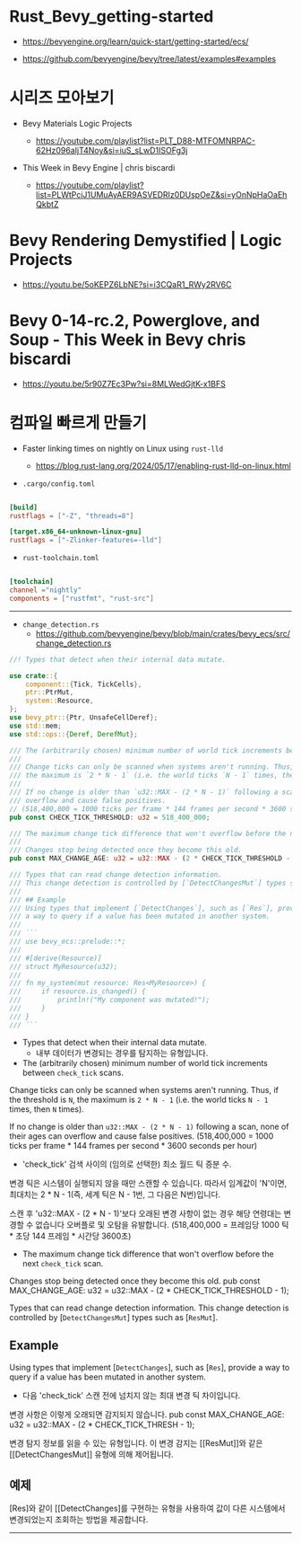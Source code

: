 # Rust_Bevy_getting-started

- https://bevyengine.org/learn/quick-start/getting-started/ecs/

- https://github.com/bevyengine/bevy/tree/latest/examples#examples

# 시리즈 모아보기

- Bevy Materials Logic Projects
  - https://youtube.com/playlist?list=PLT_D88-MTFOMNRPAC-62Hz096aIjT4Noy&si=iuS_sLwD1ISOFg3j

- This Week in Bevy Engine | chris biscardi
  - https://youtube.com/playlist?list=PLWtPciJ1UMuAyAER9ASVEDRIz0DUspOeZ&si=yOnNpHaOaEhQkbtZ

# Bevy Rendering Demystified | Logic Projects

- https://youtu.be/5oKEPZ6LbNE?si=i3CQaR1_RWy2RV6C



# Bevy 0-14-rc.2, Powerglove, and Soup - This Week in Bevy chris biscardi
- https://youtu.be/5r90Z7Ec3Pw?si=8MLWedGjtK-x1BFS


# 컴파일 빠르게 만들기
- Faster linking times on nightly on Linux using `rust-lld`
  - https://blog.rust-lang.org/2024/05/17/enabling-rust-lld-on-linux.html

- `.cargo/config.toml`
```toml

[build]
rustflags = ["-Z", "threads=8"]

[target.x86_64-unknown-linux-gnu]
rustflags = ["-Zlinker-features=-lld"]
```

- `rust-toolchain.toml` 

```toml

[toolchain]
channel ="nightly"
components = ["rustfmt", "rust-src"]
```


<hr>

- `change_detection.rs`
  - https://github.com/bevyengine/bevy/blob/main/crates/bevy_ecs/src/change_detection.rs
```rs
//! Types that detect when their internal data mutate.

use crate::{
    component::{Tick, TickCells},
    ptr::PtrMut,
    system::Resource,
};
use bevy_ptr::{Ptr, UnsafeCellDeref};
use std::mem;
use std::ops::{Deref, DerefMut};

/// The (arbitrarily chosen) minimum number of world tick increments between `check_tick` scans.
///
/// Change ticks can only be scanned when systems aren't running. Thus, if the threshold is `N`,
/// the maximum is `2 * N - 1` (i.e. the world ticks `N - 1` times, then `N` times).
///
/// If no change is older than `u32::MAX - (2 * N - 1)` following a scan, none of their ages can
/// overflow and cause false positives.
// (518,400,000 = 1000 ticks per frame * 144 frames per second * 3600 seconds per hour)
pub const CHECK_TICK_THRESHOLD: u32 = 518_400_000;

/// The maximum change tick difference that won't overflow before the next `check_tick` scan.
///
/// Changes stop being detected once they become this old.
pub const MAX_CHANGE_AGE: u32 = u32::MAX - (2 * CHECK_TICK_THRESHOLD - 1);

/// Types that can read change detection information.
/// This change detection is controlled by [`DetectChangesMut`] types such as [`ResMut`].
///
/// ## Example
/// Using types that implement [`DetectChanges`], such as [`Res`], provide
/// a way to query if a value has been mutated in another system.
///
/// ```
/// use bevy_ecs::prelude::*;
///
/// #[derive(Resource)]
/// struct MyResource(u32);
///
/// fn my_system(mut resource: Res<MyResource>) {
///     if resource.is_changed() {
///         println!("My component was mutated!");
///     }
/// }
/// ```
```

- Types that detect when their internal data mutate.
  - 내부 데이터가 변경되는 경우를 탐지하는 유형입니다.
- The (arbitrarily chosen) minimum number of world tick increments between `check_tick` scans.

 Change ticks can only be scanned when systems aren't running. Thus, if the threshold is `N`,
 the maximum is `2 * N - 1` (i.e. the world ticks `N - 1` times, then `N` times).

 If no change is older than `u32::MAX - (2 * N - 1)` following a scan, none of their ages can
 overflow and cause false positives.
 (518,400,000 = 1000 ticks per frame * 144 frames per second * 3600 seconds per hour)
   - 'check_tick' 검색 사이의 (임의로 선택한) 최소 월드 틱 증분 수.

변경 틱은 시스템이 실행되지 않을 때만 스캔할 수 있습니다. 따라서 임계값이 'N'이면,
최대치는 2 * N - 1(즉, 세계 틱은 N - 1번, 그 다음은 N번)입니다.

스캔 후 'u32::MAX - (2 * N - 1)'보다 오래된 변경 사항이 없는 경우 해당 연령대는 변경할 수 없습니다
오버플로 및 오탐을 유발합니다.
(518,400,000 = 프레임당 1000 틱 * 초당 144 프레임 * 시간당 3600초)

- The maximum change tick difference that won't overflow before the next `check_tick` scan.

Changes stop being detected once they become this old.
pub const MAX_CHANGE_AGE: u32 = u32::MAX - (2 * CHECK_TICK_THRESHOLD - 1);

Types that can read change detection information.
 This change detection is controlled by [`DetectChangesMut`] types such as [`ResMut`].

## Example
Using types that implement [`DetectChanges`], such as [`Res`], provide a way to query if a value has been mutated in another system.

  - 다음 'check_tick' 스캔 전에 넘치지 않는 최대 변경 틱 차이입니다.

변경 사항은 이렇게 오래되면 감지되지 않습니다.
pub const MAX_CHANGE_AGE: u32 = u32::MAX - (2 * CHECK_TICK_THRESH - 1);

변경 탐지 정보를 읽을 수 있는 유형입니다.
이 변경 감지는 [[ResMut]]와 같은 [[DetectChangesMut]] 유형에 의해 제어됩니다.

## 예제
[Res]와 같이 [[DetectChanges]를 구현하는 유형을 사용하여 값이 다른 시스템에서 변경되었는지 조회하는 방법을 제공합니다.

<hr>

